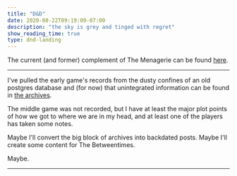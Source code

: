 ```yaml
---
title: "D&D"
date: 2020-08-22T09:19:09-07:00
description: "the sky is grey and tinged with regret"
show_reading_time: true
type: dnd-landing
---
```


The current (and former) complement of The Menagerie can be found [here](characters).

-----

I've pulled the early game's records from the dusty confines of an old postgres database and (for now) that unintegrated information can be found in [the archives](archive).

The middle game was not recorded, but I have at least the major plot points of how we got to where we are in my head, and at least one of the players has taken some notes.

Maybe I'll convert the big block of archives into backdated posts. Maybe I'll create some content for The Betweentimes.

Maybe.

-----
